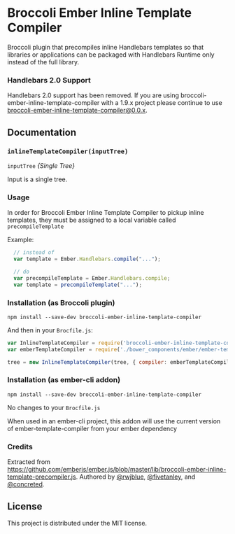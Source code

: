 # Broccoli Ember Inline Template Compiler

Broccoli plugin that precompiles inline Handlebars templates so that libraries or applications can be packaged with Handlebars Runtime only instead of the full library.

### Handlebars 2.0 Support

Handlebars 2.0 support has been removed. If you are using broccoli-ember-inline-template-compiler with a 1.9.x project please continue
to use broccoli-ember-inline-template-compiler@0.0.x.

## Documentation

### `inlineTemplateCompiler(inputTree)`

`inputTree` *{Single Tree}*

Input is a single tree.

### Usage

In order for Broccoli Ember Inline Template Compiler to pickup inline templates, they must be assigned to a local variable called `precompileTemplate`

Example:

```javascript
  // instead of
  var template = Ember.Handlebars.compile("...");

  // do
  var precompileTemplate = Ember.Handlebars.compile;
  var template = precompileTemplate("...");
```

### Installation (as Broccoli plugin)

`npm install --save-dev broccoli-ember-inline-template-compiler`

And then in your `Brocfile.js`:

```javascript
var InlineTemplateCompiler = require('broccoli-ember-inline-template-compiler');
var emberTemplateCompiler = require('./bower_components/ember/ember-template-compiler');

tree = new InlineTemplateCompiler(tree, { compiler: emberTemplateCompiler });
```

### Installation (as ember-cli addon)

`npm install --save-dev broccoli-ember-inline-template-compiler`

No changes to your `Brocfile.js`

When used in an ember-cli project, this addon will use the current version of ember-template-compiler from your ember dependency

### Credits

Extracted from https://github.com/emberjs/ember.js/blob/master/lib/broccoli-ember-inline-template-precompiler.js. Authored by [@rwjblue](https://github.com/rwjblue), [@fivetanley](https://github.com/fivetanley), and [@concreted](https://github.com/concreted).

## License

This project is distributed under the MIT license.
